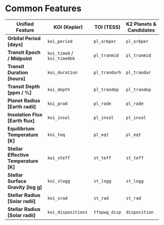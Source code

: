 


# Common Features

| **Unified Feature**                   | **KOI (Kepler)**            | **TOI (TESS)** | **K2 Planets & Candidates** |
|---------------------------------------|-----------------------------|----------------|-----------------------------|
| **Orbital Period [days]**             | `koi_period`                | `pl_orbper`    | `pl_orbper`                 |
| **Transit Epoch / Midpoint**          | `koi_time0` / `koi_time0bk` | `pl_tranmid`   | `pl_tranmid`                |
| **Transit Duration [hours]**          | `koi_duration`              | `pl_trandurh`  | `pl_trandur`                |
| **Transit Depth [ppm / %]**           | `koi_depth`                 | `pl_trandep`   | `pl_trandep`                |
| **Planet Radius [Earth radii]**       | `koi_prad`                  | `pl_rade`      | `pl_rade`                   |
| **Insolation Flux [Earth flux]**      | `koi_insol`                 | `pl_insol`     | `pl_insol`                  |
| **Equilibrium Temperature [K]**       | `koi_teq`                   | `pl_eqt`       | `pl_eqt`                    |
| **Stellar Effective Temperature [K]** | `koi_steff`                 | `st_teff`      | `st_teff`                   |
| **Stellar Surface Gravity [log g]**   | `koi_slogg`                 | `st_logg`      | `st_logg`                   |
| **Stellar Radius [Solar radii]**      | `koi_srad`                  | `st_rad`       | `st_rad`                    |
| **Stellar Radius [Solar radii]**      | `koi_dispositions`          | `tfopwg_disp`  | `disposition`               |


